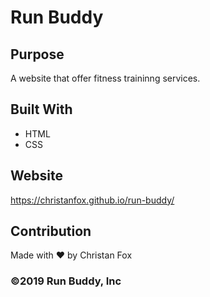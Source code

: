 # Run Buddy

## Purpose
A website that offer fitness traininng services.

## Built With
* HTML
* CSS

## Website
https://christanfox.github.io/run-buddy/

## Contribution
Made with ❤️ by Christan Fox

### ©️2019 Run Buddy, Inc 
